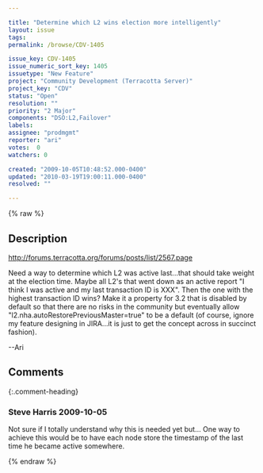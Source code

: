 ```yaml
---

title: "Determine which L2 wins election more intelligently"
layout: issue
tags: 
permalink: /browse/CDV-1405

issue_key: CDV-1405
issue_numeric_sort_key: 1405
issuetype: "New Feature"
project: "Community Development (Terracotta Server)"
project_key: "CDV"
status: "Open"
resolution: ""
priority: "2 Major"
components: "DSO:L2,Failover"
labels: 
assignee: "prodmgmt"
reporter: "ari"
votes:  0
watchers: 0

created: "2009-10-05T10:48:52.000-0400"
updated: "2010-03-19T19:00:11.000-0400"
resolved: ""

---
```




{% raw %}



## Description

<div markdown="1" class="description">

http://forums.terracotta.org/forums/posts/list/2567.page

Need a way to determine which L2 was active last...that should take weight at the election time.  Maybe all L2's that went down as an active report "I think I was active and my last transaction ID is XXX".  Then the one with the highest transaction ID wins?  Make it a property for 3.2 that is disabled by default so that there are no risks in the community but eventually allow "l2.nha.autoRestorePreviousMaster=true" to be a default  (of course, ignore my feature designing in JIRA...it is just to get the concept across in succinct fashion).

--Ari

</div>

## Comments


{:.comment-heading}
### **Steve Harris** <span class="date">2009-10-05</span>

<div markdown="1" class="comment">

Not sure if I totally understand why this is needed yet but... One way to achieve this would be to have each node store the timestamp of the last time he became active somewhere. 

</div>



{% endraw %}
